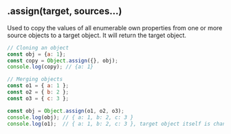 ## .assign(target, sources...)

Used to copy the values of all enumerable own properties from one or more source objects to a target object. It will return the target object.

```js
// Cloning an object
const obj = {a: 1};
const copy = Object.assign({}, obj);
console.log(copy); // {a: 1}
```
```js
// Merging objects
const o1 = { a: 1 };
const o2 = { b: 2 };
const o3 = { c: 3 };

const obj = Object.assign(o1, o2, o3);
console.log(obj); // { a: 1, b: 2, c: 3 }
console.log(o1);  // { a: 1, b: 2, c: 3 }, target object itself is changed.
```